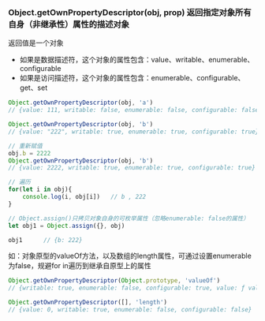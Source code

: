 ### Object.getOwnPropertyDescriptor\(obj, prop\) 返回指定对象所有自身（非继承性）属性的描述对象

返回值是一个对象

* 如果是数据描述符，这个对象的属性包含：value、writable、enumerable、configurable
* 如果是访问描述符，这个对象的属性包含：enumerable、configurable、get、set

```js
Object.getOwnPropertyDescriptor(obj, 'a')
// {value: 111, writable: false, enumerable: false, configurable: false}

Object.getOwnPropertyDescriptor(obj, 'b')
// {value: "222", writable: true, enumerable: true, configurable: true}

// 重新赋值
obj.b = 2222
Object.getOwnPropertyDescriptor(obj, 'b')
// {value: 2222, writable: true, enumerable: true, configurable: true}

// 遍历
for(let i in obj){
    console.log(i, obj[i])   // b , 222
}
```

```js
// Object.assign()只拷贝对象自身的可枚举属性（忽略enumerable: false的属性）
let obj1 = Object.assign({}, obj)

obj1      // {b: 222}
```

如：对象原型的valueOf方法，以及数组的length属性，可通过设置enumerable为false，规避for in遍历到继承自原型上的属性

```js
Object.getOwnPropertyDescriptor(Object.prototype, 'valueOf')
// {writable: true, enumerable: false, configurable: true, value: ƒ valueOf()}

Object.getOwnPropertyDescriptor([], 'length')
// {value: 0, writable: true, enumerable: false, configurable: false}
```



